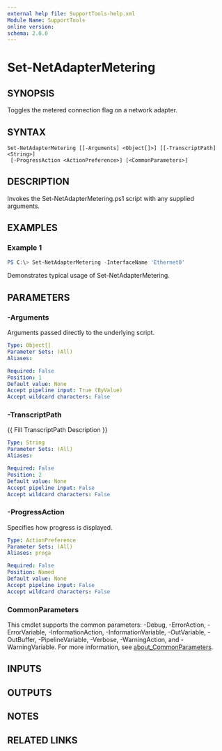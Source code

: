 ```yaml
---
external help file: SupportTools-help.xml
Module Name: SupportTools
online version:
schema: 2.0.0
---
```


# Set-NetAdapterMetering

## SYNOPSIS
Toggles the metered connection flag on a network adapter.

## SYNTAX

```
Set-NetAdapterMetering [[-Arguments] <Object[]>] [[-TranscriptPath] <String>]
 [-ProgressAction <ActionPreference>] [<CommonParameters>]
```

## DESCRIPTION
Invokes the Set-NetAdapterMetering.ps1 script with any supplied
arguments.

## EXAMPLES

### Example 1
```powershell
PS C:\> Set-NetAdapterMetering -InterfaceName 'Ethernet0'
```

Demonstrates typical usage of Set-NetAdapterMetering.

## PARAMETERS

### -Arguments
Arguments passed directly to the underlying script.

```yaml
Type: Object[]
Parameter Sets: (All)
Aliases:

Required: False
Position: 1
Default value: None
Accept pipeline input: True (ByValue)
Accept wildcard characters: False
```

### -TranscriptPath
{{ Fill TranscriptPath Description }}

```yaml
Type: String
Parameter Sets: (All)
Aliases:

Required: False
Position: 2
Default value: None
Accept pipeline input: False
Accept wildcard characters: False
```

### -ProgressAction
Specifies how progress is displayed.

```yaml
Type: ActionPreference
Parameter Sets: (All)
Aliases: proga

Required: False
Position: Named
Default value: None
Accept pipeline input: False
Accept wildcard characters: False
```

### CommonParameters
This cmdlet supports the common parameters: -Debug, -ErrorAction, -ErrorVariable, -InformationAction, -InformationVariable, -OutVariable, -OutBuffer, -PipelineVariable, -Verbose, -WarningAction, and -WarningVariable. For more information, see [about_CommonParameters](http://go.microsoft.com/fwlink/?LinkID=113216).

## INPUTS

## OUTPUTS

## NOTES

## RELATED LINKS

